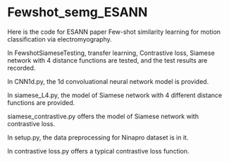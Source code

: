 # Fewshot_semg_ESANN
Here is the code for ESANN paper Few-shot similarity learning for motion classification via electromyography.

In FewshotSiameseTesting, transfer learning, Contrastive loss, Siamese network with 4 distance functions are tested, and the test results are recorded.

In CNN1d.py, the 1d convoluational neural network model is provided.

In siamese_L4.py, the model of Siamese network with 4 different distance functions are provided.

siamese_contrastive.py offers the model of Siamese network with contrastive loss.

In setup.py, the data preprocessing for Ninapro dataset is in it.

In contrastive loss.py offers a typical contrastive loss function.
